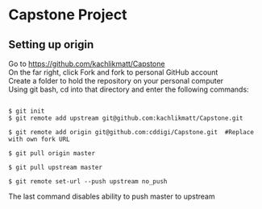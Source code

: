 # Capstone Project

## Setting up origin
Go to https://github.com/kachlikmatt/Capstone<br>
On the far right, click Fork and fork to personal GitHub account<br>
Create a folder to hold the repository on your personal computer<br>
Using git bash, cd into that directory and enter the following commands:<br>
<pre><code>
$ git init
$ git remote add upstream git@github.com:kachlikmatt/Capstone.git<br>
$ git remote add origin git@github.com:cddigi/Capstone.git  #Replace with own fork URL<br>
$ git pull origin master<br>
$ git pull upstream master<br>
$ git remote set-url --push upstream no_push  
</code></pre>
The last command disables ability to push master to upstream<br>
